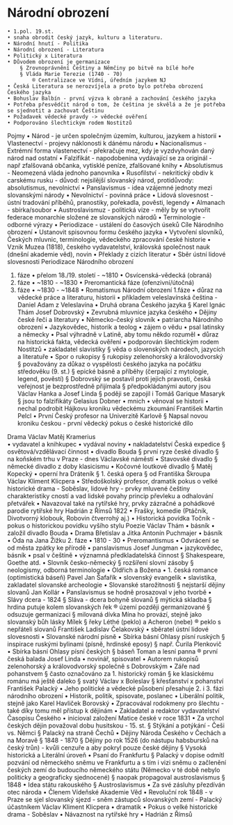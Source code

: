 # Národní obrození
	• 1.pol. 19.st.
	• snaha obrodit český jazyk, kulturu a literaturu.
	• Národní hnutí - Politika
	• Národní obrození - Literatura
	• Politický x Literatura
	• Důvodem obrození je germanizace
		§ Zrovnoprávnění Češtiny a Němčiny po bitvě na bílé hoře
		§ Vláda Marie Terezie (1740 - 70)
			® Centralizace ve Vídni, úředním jazykem NJ
	• Česká Literatura se nerozvíjela a proto bylo potřeba obrození Českého jazyka
	• Bohuslav Balbín - první výzva k obraně a zachování českého jazyka
	• Potřeba přesvědčit národ o tom, že čeština je skvělá a že je potřeba se sjednotit a zachovat Češtinu
	• Požadavek vědecké pravdy -> vědecké ověření
	• Podporováno šlechtickým rodem Nostitzů
Pojmy
	• Národ - je určen společným územím, kulturou, jazykem a historií
	• Vlastenectví - projevy náklonosti k dánému národu
	• Nacionalismus - Extrémní forma vlastenectví - překračuje mez, kdy je vyzdvyhován daný národ nad ostatní
	• Falzifikát - napodobenina vydávající se za originál - např zfalšovaná občanka, vytisklé peníze, zfalšované knihy
	• Absolutismus - Neomezená vláda jednoho panovníka
	• Rusofilství - nekritický obdiv k carskému rusku - důvod: nejsilější slovanský národ, protidůvody: absolutismus, nevolnictví
	• Panslavismus - idea vzájemné jednoty mezi slovanskými národy
	• Nevolnictví - povinná práce
	• Lidová slovesnost - ústní tradování příběhů, pranostiky, pořekadla, pověsti, legendy
	• Almanach - sbírka/soubor
	• Austroslavismuz - politická vize - měly by se vytvořit federace monarchie složené ze slovanských národů
	• Terminologie - odborné výrazy
	• Periodizace - ustálení do časových úseků
Cíle Národního obrození
	• Ustanovit spisovnou formu českého jazyka
	• Vytvoření slovníků, Českých mluvnic, terminologie, vědeckého zpracování české historie
	• Vznik Muzea (1818), českého vydavatelství, královská společnost nauk (dnešní akademie věd), novin
	• Překlady z cizích literatur
	• Sběr ústní lidové slovesnosti
Periodizace Národního obrození
1. fáze
	• přelom 18./19. století - ~1810
	• Osvícenská-vědecká (obraná)
2. fáze
	• ~1810 - ~1830
	• Preromantická fáze (ofenzivní/útočná)
3. fáze
	• ~1830 - ~1848
	• Romatismus
Národní obrození
1.fáze
	• důraz na vědecké práce a literaturu, historii
	• příkladem veleslavínská čeština - Daniel Adam z Veleslavína
	• Druhá obrana Českého jazyka
		§ Karel Ignác Thám
Josef Dobrovský
	• Zevrubná mluvnice jazyka českého
	• Dějiny české řeči a literatury
	• Německo-český slovník
	• patriarcha Národního obrození
	• Jazykovědec, historik a teolog
	• zájem o vědu
	• psal latinsky a německy
	• Psal výhradně v Latině, aby tomu někdo rozuměl
	• důraz na historická fakta, vědecká ověření 
	• podporován šlechtickým rodem Nostitzů
	• zakladatel slavistiky
		§ věda o slovenských národech, jazycích a literatuře
	• Spor o rukopisy
		§ rukopisy zelenohorský a královodvorský
		§ považovány za důkaz o vyspělosti českého jazyka na počátku středověku (9. st.)
		§ epické básně a příběhy (čerpající z mytologie, legend, pověstí)
		§ Dobrovský se postavil proti jejich pravosti, česká veřejnost je bezprostředně přijímala
		§ předpokládanými autory jsou Václav Hanka a Josef Linda
		§ poději se zapojil i Tomáš Garique Masaryk 
		§ jsou to falzifikáty
Gelasius Dobner
	• mnich
	• věnoval se historii
	• nechal podrobit Hájkovu kroniku vědeckému zkoumání
František Martin Pelcl
	• První Český profesor na Univerzitě Karlově
		§ Napsal novou kroniku českou - první vědecký pokus o české historické dílo

Drama
Václav Matěj Kramerius  
	• vydavatel a knihkupec
	• vydával noviny
	• nakladatelství Česká expedice
		§ osvětová/vzdělávací činnost
	• divadlo Bouda
		§ první ryze české divadlo
		§ na koňském trhu v Praze - dnes Václavské náměstí
	• Stavovské divadlo
		§ německé divadlo z doby klasicismu
	• Kočovné loutkové divadlo
		§ Matěj Kopecký
	• operní hra Dráteník
		§ 1. česká opera
		§ od Františka Škroupa
Václav Kliment Klicpera
	• Středoškolský profesor, dramatik pokus o velké historické drama - Soběslav, lidové hry - prvky mluvené češtiny charakteristiky cností a vad lidské povahy princip převleku a odhalování přetvářek
	• Navazoval také na rytířské hry, prvky zázračné a pohádkové parodie rytířské hry Hadrián z Římsů 1822
	• Frašky, komedie (Ptáčník, Divotvorný klobouk, Robovin čtverrohý aj.)
	• Historická povídka Točník - pokus o historickou povídku vyšího stylu
Poezie
Václav Thám
	• básník
	• založil divadlo Bouda
	• Drama Břetislav a Jitka
Antonín Puchmajer
	• básník
	• Óda na Jana Žižku
2. fáze
	• 1810 - 30
	• Preromantismus
	• Odvrácení se od města zpátky ke přírodě
	• panslavismus
Josef Jungman
	• jazykovědec, básník
	• psal v češtině
	• významná předkladatelská činnost
		§ Shakespeare, Goethe atd.
	• Slovník česko-německý
		§ rozšíření slovní zásoby
		§ neologismy, odborná terminologie
	• Oldřich a Božena
	• 1. česká romance (optimistická báseň)
Pavel Jan Šafařík
	• slovenský evangelik
	• slavistika, zakladatel slovanské archeologie 
	• Slovanské starožitnosti
		§ nejstarší dějiny slovanů 
Jan Kollár
	• Panslavismus se hodně prosazoval v jeho tvorbě
	• Slávy dcera - 1824
		§ Sláva - dcera bohyně slovanů
		§ mýtická skladba
		§ hrdina putuje kolem slovanských řek
			® území později germanizované
		§ odsuzuje germanizaci
		§ milovaná dívka Mína ho provází, stejně jako slovanský bůh lásky Mílek
		§ řeky Léthé (peklo) a Acheron (nebe)
			® peklo s nepřáteli slovanů
František Ladislav Čelakovský
	• sběratel ústní lidové slovesnosti
	• Slovanské národní písně
	• Sbírka básní Ohlasy písní ruských
		§ inspirace ruskými bylinami (písně, hrdinské eposy)
		§ např. Čurila Plenkovič
	• Sbírka básní Ohlasy písní českých
		§ báseň Toman a lesní panna
			® první česká balada
Josef Linda
	• novinář, spisovatel
	• Autorem rukopisů zelenohorský a královodvorský společně s Dobrovským
	• Záře nad pohanstvem
		§ často označováno za 1. historický román
		§ ke klasickému románu má ještě daleko
		§ svatý Václav x Boleslav
		§ křesťanství x pohanství
František Palacký
	• Jeho politické a vědecké působení přesahuje 2. i 3. fázi národního obrození
	• Historik, politik, spisovate, poslanec
	• Liberální politik, stejně jako Karel Havliček Borovský
	• Zpracovával rodokmeny pro šlechtu - také díky tomu měl přístup k dějinám
	• Zakladatel a redaktor vydavatelství Časopisu Českého
	• inicioval založení Matice české v roce 1831
	• Za vrchol českých dějin považoval dobu husitskou - 15. st.
		§ Stýkání a potýkání - Češi vs. Němci
		§ Palacký na straně Čechů
	• Dějiny Národa Českého v Čechách a na Moravě
		§ 1848 - 1870
		§ Dějiny po rok 1526 (do nástupu habsbursků na český trůn) - kvůli cenzuře a aby pokryl pouze české dějiny
		§ Vysoká historická a Literální úroveň
	• Psaní do Frankfurtu
		§ Palacký v dopise odmítl pozvání od německého sněmu ve Frankfurtu a s tím i vizi sněmu o začlenění českých zemí do budoucího německého státu (Německo v té době nebylo politicky a geograficky sjednocené)
		§ naopak propagoval austroslavismus
		§ 1848
	• Idea státu rakouského
		§ Austroslavismus
	• Za své zásluhy přezdíván otec národa
	• Členem Vídeňské Akademie Věd
	• Revoluční rok 1848 - v Praze se sjel slovanský sjezd - sněm zástupců slovanských zemí - Palacký účastníkem
Václav Kliment Klicpera
	• dramatik
	• Pokus o velké historické drama - Soběslav
	• Návaznost na rytířské hry
	• Hadrián z Římsů



